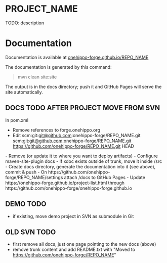 
# PROJECT_NAME

TODO: description  

# Documentation 

Documentation is available at [onehippo-forge.github.io/REPO_NAME](https://onehippo-forge.github.io/REPO_NAME)

The documentation is generated by this command:

 > mvn clean site:site
 
The output is in the docs directory; push it and GitHub Pages will serve the site automatically. 


## DOCS TODO AFTER PROJECT MOVE FROM SVN
In pom.xml 
- Remove references to forge.onehippo.org
- Edit <scm>
  <connection>scm:git:git@github.com:onehippo-forge/REPO_NAME.git</connection>
  <developerConnection>scm:git:git@github.com:onehippo-forge/REPO_NAME.git</developerConnection>
  <url>https://github.com/onehippo-forge/REPO_NAME.git</url>
  <tag>HEAD</tag>
</scm>
- Remove <distributionManagement> (or update it to where you want to deploy artifacts)
- Configure maven-site-plugin</artifactId>
    <configuration>
      <outputDirectory>docs</outputDirectory>
    </configuration>
- If xdoc exists outside of trunk, move it inside /src	
- Create docs directory, generate the documentation into it (see above), commit & push
- On https://github.com/onehippo-forge/REPO_NAME/settings attach /docs to GitHub Pages 
- Update https://onehippo-forge.github.io/project-list.html through https://github.com/onehippo-forge/onehippo-forge.github.io

## DEMO TODO
- if existing, move demo project in SVN as submodule in Git

## OLD SVN TODO
- first remove all docs, just one page pointing to the new docs (above)
- remove trunk content and add README.txt with "Moved to https://github.com/onehippo-forge/REPO_NAME"